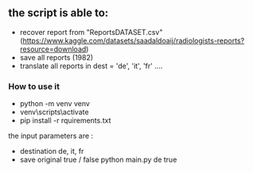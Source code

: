 ## the script is able to:
- recover report from "ReportsDATASET.csv" (https://www.kaggle.com/datasets/saadaldoaij/radiologists-reports?resource=download)
- save all reports (1982)
- translate all reports in  dest =  'de', 'it', 'fr' ....

### How to use it

- python -m venv venv
- venv\scripts\activate
- pip install -r rquirements.txt

the input parameters are :
- destination  de, it, fr
- save original true / false
python main.py de true

